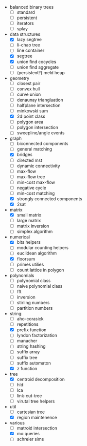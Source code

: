 - balanced binary trees
	- [ ] standard
	- [ ] persistent
	- [ ] iterators
	- [ ] splay
- data structures
	- [x] lazy segtree
	- [ ] li-chao tree
	- [ ] line container
	- [x] segtree
	- [x] union find cocycles
	- [ ] union find aggregate
	- [ ] (persistent?) meld heap
- geometry
	- [ ] closest pair
	- [ ] convex hull
	- [ ] curve union
	- [ ] denaunay triangluation
	- [ ] halfplane intersection
	- [ ] minkowski sum
	- [x] 2d point class
	- [ ] polygon area
	- [ ] polygon intersection
	- [ ] sweepline/angle events
- graph
	- [ ] biconnected components
	- [ ] general matching
	- [x] bridges
	- [ ] directed mst
	- [ ] dynamic connectivity
	- [ ] max-flow
	- [ ] max-flow tree
	- [ ] min-cost max-flow
	- [ ] negative cycle
	- [ ] min-cost matching
	- [x] strongly connected components
	- [x] 2sat
- matrix
	- [x] small matrix
	- [ ] large matrix
	- [ ] matrix inversion
	- [ ] simplex algorithm
- numerical
	- [x] bits helpers
	- [ ] modular counting helpers
	- [ ] euclidean algorithm
	- [x] floorsum
	- [ ] primes utilies
	- [ ] count lattice in polygon
- polynomials
	- [ ] polynomial class
	- [ ] naive polynomial class
	- [ ] fft
	- [ ] inversion
	- [ ] stirling numbers
	- [ ] partition numbers
- string
	- [ ] aho-corasick
	- [ ] repetitions
	- [x] prefix function
	- [ ] lyndon factorization
	- [ ] manacher
	- [ ] string hashing
	- [ ] suffix array
	- [ ] suffix tree
	- [ ] suffix automaton
	- [x] z function
- tree
	- [x] centroid decomposition
	- [ ] hld
	- [ ] lca
	- [ ] link-cut-tree
	- [ ] virutal tree helpers
- util
	- [ ] cartesian tree
	- [x] region maintenence
- various
	- [ ] matroid intersection
	- [x] mo queries
	- [ ] schreier sims